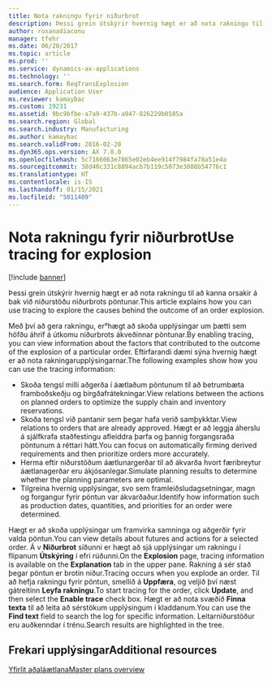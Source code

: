```yaml
---
title: Nota rakningu fyrir niðurbrot
description: Þessi grein útskýrir hvernig hægt er að nota rakningu til að kanna orsakir á bak við niðurstöðu niðurbrots pöntunar.
author: roxanadiaconu
manager: tfehr
ms.date: 06/20/2017
ms.topic: article
ms.prod: ''
ms.service: dynamics-ax-applications
ms.technology: ''
ms.search.form: ReqTransExplosion
audience: Application User
ms.reviewer: kamaybac
ms.custom: 19231
ms.assetid: 9bc9bfbe-a7a9-437b-a947-826229b0585a
ms.search.region: Global
ms.search.industry: Manufacturing
ms.author: kamaybac
ms.search.validFrom: 2016-02-28
ms.dyn365.ops.version: AX 7.0.0
ms.openlocfilehash: 5c7166063e7865e02eb4ee914f7984fa78a51e4a
ms.sourcegitcommit: 38d40c331c8894acb7b119c5073e3088b54776c1
ms.translationtype: HT
ms.contentlocale: is-IS
ms.lasthandoff: 01/15/2021
ms.locfileid: "5011409"
---
```

# <a name="use-tracing-for-explosion"></a><span data-ttu-id="fbc64-103">Nota rakningu fyrir niðurbrot</span><span class="sxs-lookup"><span data-stu-id="fbc64-103">Use tracing for explosion</span></span>

[!include [banner](../includes/banner.md)]

<span data-ttu-id="fbc64-104">Þessi grein útskýrir hvernig hægt er að nota rakningu til að kanna orsakir á bak við niðurstöðu niðurbrots pöntunar.</span><span class="sxs-lookup"><span data-stu-id="fbc64-104">This article explains how you can use tracing to explore the causes behind the outcome of an order explosion.</span></span>

<span data-ttu-id="fbc64-105">Með því að gera rakningu, er°hægt að skoða upplýsingar um þætti sem höfðu áhrif á útkomu niðurbrots ákveðinnar pöntunar.</span><span class="sxs-lookup"><span data-stu-id="fbc64-105">By enabling tracing, you can view information about the factors that contributed to the outcome of the explosion of a particular order.</span></span> <span data-ttu-id="fbc64-106">Eftirfarandi dæmi sýna hvernig hægt er að nota rakningarupplýsingarnar.</span><span class="sxs-lookup"><span data-stu-id="fbc64-106">The following examples show how you can use the tracing information:</span></span>

-   <span data-ttu-id="fbc64-107">Skoða tengsl milli aðgerða í áætlaðum pöntunum til að betrumbæta framboðskeðju og birgðafrátekningar.</span><span class="sxs-lookup"><span data-stu-id="fbc64-107">View relations between the actions on planned orders to optimize the supply chain and inventory reservations.</span></span>
-   <span data-ttu-id="fbc64-108">Skoða tengsl við pantanir sem þegar hafa verið samþykktar.</span><span class="sxs-lookup"><span data-stu-id="fbc64-108">View relations to orders that are already approved.</span></span> <span data-ttu-id="fbc64-109">Hægt er að leggja áherslu á sjálfkrafa staðfestingu afleiddra þarfa og þannig forgangsraða pöntunum á réttari hátt.</span><span class="sxs-lookup"><span data-stu-id="fbc64-109">You can focus on automatically firming derived requirements and then prioritize orders more accurately.</span></span>
-   <span data-ttu-id="fbc64-110">Herma eftir niðurstöðum áætlunargerðar til að ákvarða hvort færibreytur áætlanagerðar eru ákjósanlegar.</span><span class="sxs-lookup"><span data-stu-id="fbc64-110">Simulate planning results to determine whether the planning parameters are optimal.</span></span>
-   <span data-ttu-id="fbc64-111">Tilgreina hvernig upplýsingar, svo sem framleiðsludagsetningar, magn og forgangur fyrir pöntun var ákvarðaður.</span><span class="sxs-lookup"><span data-stu-id="fbc64-111">Identify how information such as production dates, quantities, and priorities for an order were determined.</span></span>

<span data-ttu-id="fbc64-112">Hægt er að skoða upplýsingar um framvirka samninga og aðgerðir fyrir valda pöntun.</span><span class="sxs-lookup"><span data-stu-id="fbc64-112">You can view details about futures and actions for a selected order.</span></span> <span data-ttu-id="fbc64-113">Á v **Niðurbrot** síðunni er hægt að sjá upplýsingar um rakningu í flipanum **Útskýring** í efri rúðunni.</span><span class="sxs-lookup"><span data-stu-id="fbc64-113">On the **Explosion** page, tracing information is available on the **Explanation** tab in the upper pane.</span></span> <span data-ttu-id="fbc64-114">Rakning á sér stað þegar pöntun er brotin niður.</span><span class="sxs-lookup"><span data-stu-id="fbc64-114">Tracing occurs when you explode an order.</span></span> <span data-ttu-id="fbc64-115">Til að hefja rakningu fyrir pöntun, smellið á **Uppfæra**, og veljið því næst gátreitinn **Leyfa rakningu**.</span><span class="sxs-lookup"><span data-stu-id="fbc64-115">To start tracing for the order, click **Update**, and then select the **Enable trace** check box.</span></span> <span data-ttu-id="fbc64-116">Hægt er að nota svæðið **Finna texta** til að leita að sérstökum upplýsingum í kladdanum.</span><span class="sxs-lookup"><span data-stu-id="fbc64-116">You can use the **Find text** field to search the log for specific information.</span></span> <span data-ttu-id="fbc64-117">Leitarniðurstöður eru auðkenndar í trénu.</span><span class="sxs-lookup"><span data-stu-id="fbc64-117">Search results are highlighted in the tree.</span></span>

<a name="additional-resources"></a><span data-ttu-id="fbc64-118">Frekari upplýsingar</span><span class="sxs-lookup"><span data-stu-id="fbc64-118">Additional resources</span></span>
--------

[<span data-ttu-id="fbc64-119">Yfirlit aðaláætlana</span><span class="sxs-lookup"><span data-stu-id="fbc64-119">Master plans overview</span></span>](master-plans.md)



